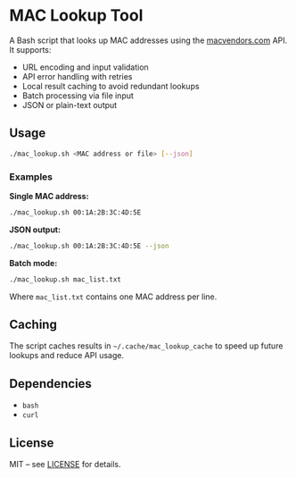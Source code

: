 # MAC Lookup Tool

A Bash script that looks up MAC addresses using the [macvendors.com](https://macvendors.com/) API. It supports:

- URL encoding and input validation
- API error handling with retries
- Local result caching to avoid redundant lookups
- Batch processing via file input
- JSON or plain-text output

## Usage

```bash
./mac_lookup.sh <MAC address or file> [--json]
```

### Examples

**Single MAC address:**

```bash
./mac_lookup.sh 00:1A:2B:3C:4D:5E
```

**JSON output:**

```bash
./mac_lookup.sh 00:1A:2B:3C:4D:5E --json
```

**Batch mode:**

```bash
./mac_lookup.sh mac_list.txt
```

Where `mac_list.txt` contains one MAC address per line.

## Caching

The script caches results in `~/.cache/mac_lookup_cache` to speed up future lookups and reduce API usage.

## Dependencies

- `bash`
- `curl`

## License

MIT – see [LICENSE](LICENSE) for details.
